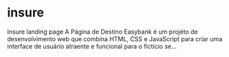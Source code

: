 # insure
 Insure landing page A Página de Destino Easybank é um projeto de desenvolvimento web que combina HTML, CSS e JavaScript para criar uma interface de usuário atraente e funcional para o fictício se…
